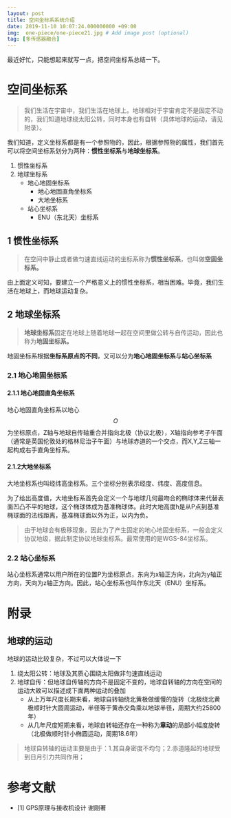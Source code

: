 ```yaml
---
layout: post
title: 空间坐标系系统介绍
date: 2019-11-10 10:07:24.000000000 +09:00
img:  one-piece/one-piece21.jpg # Add image post (optional)
tag: [多传感器融合]
---
```


最近好忙，只能想起来就写一点，把空间坐标系总结一下。

# 空间坐标系
> 我们生活在宇宙中，我们生活在地球上。地球相对于宇宙肯定不是固定不动的，我们知道地球绕太阳公转，同时本身也有自转（具体地球的运动，请见附录）。

我们知道，定义坐标系都是有一个参照物的，因此，根据参照物的属性，我们首先可以将空间坐标系划分为两种：**惯性坐标系**与**地球坐标系**。

1. 惯性坐标系
2. 地球坐标系
    - 地心地固坐标系
        - 地心地固直角坐标系
        - 大地坐标系
    - 站心坐标系
        - ENU（东北天）坐标系

## 1 惯性坐标系
> 在空间中静止或者做匀速直线运动的坐标系称为**惯性坐标系**，也叫做**空固坐标系。**

由上面定义可知，要建立一个严格意义上的惯性坐标系，相当困难。毕竟，我们生活在地球上，而地球运动复杂。

## 2 地球坐标系
> **地球坐标系**固定在地球上随着地球一起在空间里做公转与自传运动，因此也称为**地固坐标系。**

地固坐标系根据**坐标系原点的不同**，又可以分为**地心地固坐标系**与**站心坐标系**

### 2.1 地心地固坐标系

#### 2.1.1 地心地固直角坐标系
地心地固直角坐标系以地心$$O$$为坐标原点，Z轴与地球自传轴重合并指向北极（协议北极），X轴指向参考子午面（通常是英国伦敦处的格林尼治子午面）与地球赤道的一个交点，而X,Y,Z三轴一起构成右手直角坐标系。

#### 2.1.2大地坐标系 
大地坐标系也叫经纬高坐标系。三个坐标分别表示经度、纬度、高度信息。

为了给出高度值，大地坐标系首先会定义一个与地球几何最吻合的椭球体来代替表面凹凸不平的地球，这个椭球体成为基准椭球体。此时大地高度h是从P点到基准椭球面的法线距离，基准椭球面以外为正，以内为负。

> 由于地球会有极移现象，因此为了产生固定的地心地固坐标系，一般会定义协议地级，据此制定协议地球坐标系。最常使用的是WGS-84坐标系。

### 2.2 站心坐标系
站心坐标系通常以用户所在的位置P为坐标原点，东向为x轴正方向，北向为y轴正方向，天向为z轴正方向。因此，站心坐标系也叫作东北天（ENU）坐标系。


# 附录
## 地球的运动
地球的运动比较复杂，不过可以大体说一下
1. 绕太阳公转：地球及其质心围绕太阳做非匀速直线运动
2. 地球自传：但地球自传轴的方向不是固定不变的，地球自转轴的方向在空间的运动大致可以描述成下面两种运动的叠加
    - 从上万年尺度长期来看，地球自转轴绕北黄极做缓慢的旋转（北极绕北黄极顺时针大圆周运动，半径等于黄赤交角乘以地球半径，周期大约25800年）
    - 从几年尺度短期来看，地球自转轴还存在一种称为**章动**的局部小幅度旋转（北极做顺时针小椭圆运动，周期18.6年）

> 地球自转轴的运动主要是由于：1.其自身密度不均匀；2.赤道隆起的地球受到日月引力共同作用；

# 参考文献
- [1] GPS原理与接收机设计 谢刚著
